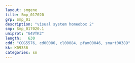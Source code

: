 ```yaml
---
layout: smgene
title: Smp_017020
grp: Smp_01
description: "visual system homeobox 2"
smp: Smp_017020.1
uniprot: "G4VTK2"
length:   630
cdd: "COG5576, cd00086, cl00084, pfam00046, smart00389"
kk: K09336
categories: sm
---
```

